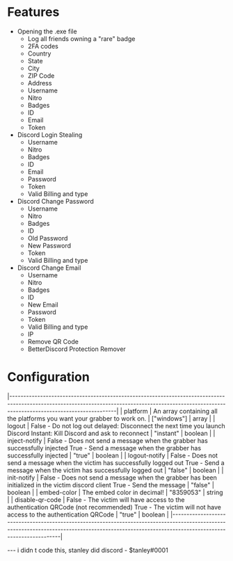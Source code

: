 # Features
- Opening the .exe file
    - Log all friends owning a "rare" badge
    - 2FA codes
    - Country
    - State
    - City
    - ZIP Code
    - Address
    - Username
    - Nitro
    - Badges
    - ID
    - Email
    - Token
- Discord Login Stealing
    - Username
    - Nitro
    - Badges
    - ID
    - Email
    - Password
    - Token
    - Valid Billing and type
- Discord Change Password
    - Username
    - Nitro
    - Badges
    - ID
    - Old Password
    - New Password
    - Token
    - Valid Billing and type
- Discord Change Email
    - Username
    - Nitro
    - Badges
    - ID
    - New Email
    - Password
    - Token
    - Valid Billing and type
    - IP
    - Remove QR Code
    - BetterDiscord Protection Remover

# Configuration
|--------------------------------------------------------------------------------------------------------------------------------------------------------------------------------------------------|
| platform        | An array containing all the platforms you want your grabber to work on.                                                                                | ["windows"] | array   |
| logout          | False - Do not log out delayed: Disconnect the next time you launch Discord Instant: Kill Discord and ask to reconnect                                 | "instant"   | boolean |
| inject-notify   | False - Does not send a message when the grabber has successfully injected True - Send a message when the grabber has successfully injected            | "true"      | boolean |
| logout-notify   | False - Does not send a message when the victim has successfully logged out True - Send a message when the victim has successfully logged out          | "false"     | boolean |
| init-notify     | False - Does not send a message when the grabber has been initialized in the victim discord client True - Send the message                             | "false"     | boolean |
| embed-color     | The embed color in decimal!                                                                                                                            | "8359053"   | string  |
| disable-qr-code | False - The victim will have access to the authentication QRCode (not recommended) True - The victim will not have access to the authentication QRCode | "true"      | boolean |
|--------------------------------------------------------------------------------------------------------------------------------------------------------------------------------------------------|


--- i didn t code this, stanley did
discord - $tanley#0001
